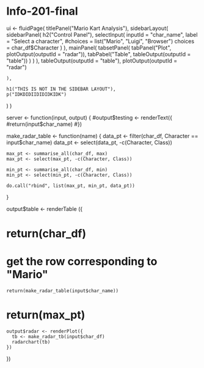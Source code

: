 # Info-201-final
ui <- fluidPage(
  titlePanel("Mario Kart Analysis"),
  sidebarLayout(
    sidebarPanel(
      h2("Control Panel"),
      selectInput(
        inputId = "char_name",
        label = "Select a character",
        #choices = list("Mario", "Luigi", "Browser")
        choices = char_df$Character
      )
    ),
    mainPanel(
      tabsetPanel(
        tabPanel("Plot", plotOutput(outputId = "radar")),
        tabPabel("Table", tableOutput(outputId = "table"))
      )
    )
  ),
    tableOutput(outputId = "table"),
    plotOutput(outputId = "radar")
      
    ),
    
    h1("THIS IS NOT IN THE SIDEBAR LAYOUT"),
    p("IDKDIDIIDIDIDKIDK")
  )
)

server <- function(input, output) {
  #output$testing <- renderText({
    #return(input$char_name)
  #})
  
  make_radar_table <- function(name) {
    data_pt <- filter(char_df, Character == input$char_name)
    data_pt <- select(data_pt, -c(Character, Class))
    
    max_pt <- summarise_all(char_df, max)
    max_pt <- select(max_pt, -c(Character, Class))
    
    min_pt <- summarise_all(char_df, min)
    min_pt <- select(min_pt, -c(Character, Class))
    
    do.call("rbind", list(max_pt, min_pt, data_pt))
  }
  
   output$table <- renderTable ({
  # return(char_df)
  # get the row corresponding to "Mario"
    
    return(make_radar_table(input$char_name))
    
   # return(max_pt)
    output$radar <- renderPlot({
      tb <- make_radar_tb(input$char_df)
      radarchart(tb)
    })
  
  })
